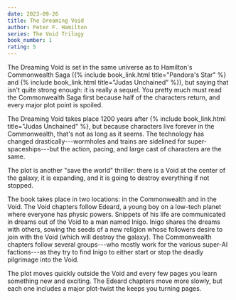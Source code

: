```yaml
---
date: 2023-09-26
title: The Dreaming Void
author: Peter F. Hamilton
series: The Void Trilogy
book_number: 1
rating: 5
---
```


<span class="book-title">The Dreaming Void</span> is set in the same universe
as to Hamilton's Commonwealth Saga
({% include book_link.html title="Pandora's Star" %} and {% include
book_link.html title="Judas Unchained" %}), but saying that isn't
quite strong enough: it is really a sequel. You pretty much must read the
Commonwealth Saga first because half of the characters return, and every major
plot point is spoiled.

<span class="book-title">The Dreaming Void</span> takes place 1200 years after 
{% include book_link.html title="Judas Unchained" %}, but because characters
live forever in the Commonwealth, that's not as long as it seems. The
technology has changed drastically---wormholes and trains are sidelined for
super-spaceships---but the action, pacing, and large cast of characters are
the same.

The plot is another "save the world" thriller: there is a Void at the center
of the galaxy, it is expanding, and it is going to destroy everything if not
stopped.

The book takes place in two locations: in the Commonwealth and in the Void.
The Void chapters follow Edeard, a young boy on a low-tech planet where
everyone has physic powers. Snippets of his life are communicated in dreams
out of the Void to a man named Inigo. Inigo shares the dreams with others,
sowing the seeds of a new religion whose followers desire to join with the
Void (which will destroy the galaxy). The Commonwealth chapters follow several
groups---who mostly work for the various super-AI factions---as they try to
find Inigo to either start or stop the deadly pilgrimage into the Void.

The plot moves quickly outside the Void and every few pages you learn something new and
exciting. The Edeard chapters move more slowly, but each one includes a major
plot-twist the keeps you turning pages.
